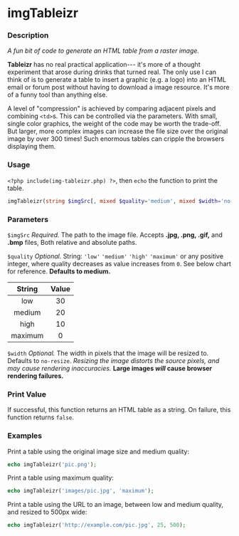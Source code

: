 # imgTableizr

### Description
_A fun bit of code to generate an HTML table from a raster image._

**Tableizr** has no real practical application--- it's more of a thought experiment that arose during drinks that turned real. The only use I can think of is to generate a table to insert a graphic (e.g. a logo) into an HTML email or forum post without having to download a image resource. It's more of a funny tool than anything else.

A level of "compression" is achieved by comparing adjacent pixels and combining `<td>`s. This can be controlled via the parameters. With small, single color graphics, the weight of the code may be worth the trade-off. But larger, more complex images can increase the file size over the original image by over 300 times! Such enormous tables can cripple the browsers displaying them.

### Usage
`<?php include(img-tableizr.php) ?>`, then `echo` the function to print the table.
```php
imgTableizr(string $imgSrc[, mixed $quality='medium', mixed $width='no-resize']);
```

### Parameters
`$imgSrc` _Required._ The path to the image file. Accepts **.jpg, .png, .gif,** and **.bmp** files, Both relative and absolute paths.

`$quality` _Optional._ String: `'low'` `'medium'` `'high'` `'maximum'` or any positive integer, where quality decreases as value increases from `0`. See below chart for reference. **Defaults to medium.**

| String          | Value            |
|:---------------:|:----------------:|
| low             | 30               |
| medium          | 20               |
| high            | 10               |
| maximum         | 0                |

`$width` _Optional._ The width in pixels that the image will be resized to. Defaults to `no-resize`. _Resizing the image distorts the source pixels, and may cause rendering inaccuracies._ **Large images _will_ cause browser rendering failures.**

### Print Value
If successful, this function returns an HTML table as a string. On failure, this function returns `false`.

### Examples
Print a table using the original image size and medium quality:
```php
echo imgTableizr('pic.png');
```
Print a table using maximum quality:
```php
echo imgTableizr('images/pic.jpg', 'maximum');
```
Print a table using the URL to an image, between low and medium quality, and resized to 500px wide:
```php
echo imgTableizr('http://example.com/pic.jpg', 25, 500);
```
